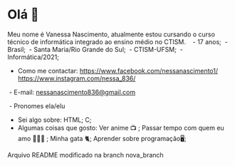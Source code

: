 # Olá 👋
	
Meu nome é Vanessa Nascimento, atualmente estou cursando o curso técnico de informática integrado ao ensino médio no CTISM.
 
 - 17 anos;
 - Brasil;
 - Santa Maria/Rio Grande do Sul;
 - CTISM-UFSM;
 - Informática/2021;
 


- Como me contactar:
	https://www.facebook.com/nessanascimento1/
	https://www.instagram.com/nessa_836/

 - E-mail:
	nessanascimento836@gmail.com

 - Pronomes
	ela/elu
 
- Sei algo sobre:
	HTML;
	C;
 
- Algumas coisas que gosto:
	Ver anime 📺 ;
	Passar tempo com quem eu amo 👨‍👩‍👧 ;
	Minha gata 🐈;
	Aprender sobre programação🖥;

Arquivo README modificado na branch nova_branch
